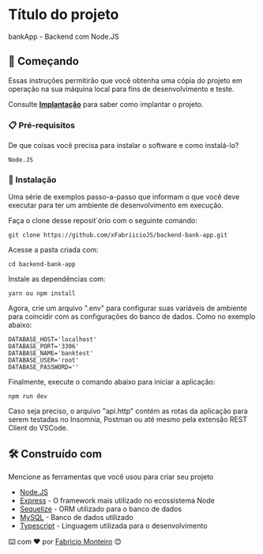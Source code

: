 # Título do projeto

bankApp - Backend com Node.JS

## 🚀 Começando

Essas instruções permitirão que você obtenha uma cópia do projeto em operação na sua máquina local para fins de desenvolvimento e teste.

Consulte **[Implantação](#-implanta%C3%A7%C3%A3o)** para saber como implantar o projeto.

### 📋 Pré-requisitos

De que coisas você precisa para instalar o software e como instalá-lo?

```
Node.JS
```

### 🔧 Instalação

Uma série de exemplos passo-a-passo que informam o que você deve executar para ter um ambiente de desenvolvimento em execução.

Faça o clone desse reposit´ório com o seguinte comando:

```
git clone https://github.com/xFabriicioJS/backend-bank-app.git
```

Acesse a pasta criada com:

```
cd backend-bank-app
```

Instale as dependências com:

```
yarn ou npm install
```

Agora, crie um arquivo ".env" para configurar suas variáveis de ambiente para coincidir com as configurações do banco de dados. Como no exemplo abaixo:

```
DATABASE_HOST='localhost'
DATABASE_PORT='3306'
DATABASE_NAME='banktest'
DATABASE_USER='root'
DATABASE_PASSWORD=''
```

Finalmente, execute o comando abaixo para iniciar a aplicação:

```
npm run dev
```

Caso seja preciso, o arquivo "api.http" contém as rotas da aplicação para serem testadas no Insomnia, Postman ou até mesmo pela extensão REST Client do VSCode.

## 🛠️ Construído com

Mencione as ferramentas que você usou para criar seu projeto

- [Node.JS](https://nodejs.org/en/)
- [Express](https://expressjs.com/pt-br/) - O framework mais utilizado no ecossistema Node
- [Sequelize](https://sequelize.org/) - ORM utilizado para o banco de dados
- [MySQL](https://www.mysql.com/) - Banco de dados utilizado
- [Typescript](https://www.typescriptlang.org/) - Linguagem utilizada para o desenvolvimento

⌨️ com ❤️ por [Fabricio Monteiro](https://github.com/xFabriicioJS) 😊
